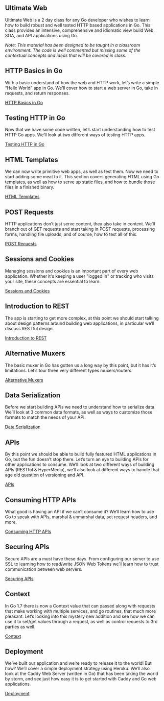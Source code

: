## Ultimate Web
Ultimate Web is a 2 day class for any Go developer who wishes to learn how to build robust and well tested HTTP based applications in Go. This class provides an intensive, comprehensive and idiomatic view build Web, SOA, and API applications using Go.

*Note: This material has been designed to be taught in a classroom environment. The code is well commented but missing some of the contextual concepts and ideas that will be covered in class.*

## HTTP Basics in Go
With a basic understand of how the web and HTTP work, let’s write a simple “Hello World” app in Go. We’ll cover how to start a web server in Go, take in requests, and return responses.

[HTTP Basics in Go](basics/README.md)

## Testing HTTP in Go
Now that we have some code written, let’s start understanding how to test HTTP Go apps. We’ll look at two different ways of testing HTTP apps.

[Testing HTTP in Go](testing/README.md)

## HTML Templates
We can now write primitive web apps, as well as test them. Now we need to start adding some meat to it. This section covers generating HTML using Go templates, as well as how to serve up static files, and how to bundle those files in a finished binary.

[HTML Templates](templates/README.md)

## POST Requests
HTTP applications don’t just serve content, they also take in content. We’ll branch out of GET requests and start taking in POST requests, processing forms, handling file uploads, and of course, how to test all of this.

[POST Requests](posts/README.md)

## Sessions and Cookies
Managing sessions and cookies is an important part of every web application. Whether it's keeping a user "logged in" or tracking who visits your site, these concepts are essential to learn.

[Sessions and Cookies](sessions_cookies/README.md)

## Introduction to REST
The app is starting to get more complex, at this point we should start talking about design patterns around building web applications, in particular we’ll discuss RESTful design.

[Introduction to REST](rest/README.md)

## Alternative Muxers
The basic muxer in Go has gotten us a long way by this point, but it has it’s limitations. Let’s tour three very different types muxers/routers.

[Alternative Muxers](muxers/README.md)

## Data Serialization
Before we start building APIs we need to understand how to serialize data. We’ll look at 3 common data formats, as well as ways to customize those formats to match the needs of your API.

[Data Serialization](serializers/README.md)

## APIs
By this point we should be able to build fully featured HTML applications in Go, but the fun doesn’t stop there. Let’s turn an eye to building APIs for other applications to consume. We’ll look at two different ways of building APIs (RESTful & HyperMedia), we’ll also look at different ways to handle that age old question of versioning and API.

[APIs](apis/README.md)

## Consuming HTTP APIs
What good is having an API if we can’t consume it? We’ll learn how to use Go to speak with APIs, marshal & unmarshal data, set request headers, and more.

[Consuming HTTP APIs](consuming/README.md)

## Securing APIs
Secure APIs are a must have these days. From configuring our server to use SSL to learning how to read/write JSON Web Tokens we’ll learn how to trust communication between web servers.

[Securing APIs](security/README.md)

## Context
In Go 1.7 there is now a Context value that can passed along with requests that make working with multiple services, and go routines, that much more pleasant. Let’s looking into this mystery new addition and see how we can use it to set/get values through a request, as well as control requests to 3rd parties as well.

[Context](context/README.md)

## Deployment
We’ve built our application and we’re ready to release it to the world! But how? We’ll cover a simple deployment strategy using Heroku. We’ll also look at the Caddy Web Server (written in Go) that has been taking the world by storm, and see just how easy it is to get started with Caddy and Go web applications.

[Deployment](deployment/README.md)
